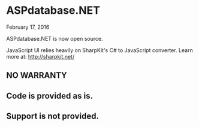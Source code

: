 ﻿# ASPdatabase.NET 

February 17, 2016

ASPdatabase.NET is now open source.

JavaScript UI relies heavily on SharpKit's C# to JavaScript converter. Learn more at: http://sharpkit.net/

## NO WARRANTY

## Code is provided as is.

## Support is not provided.


